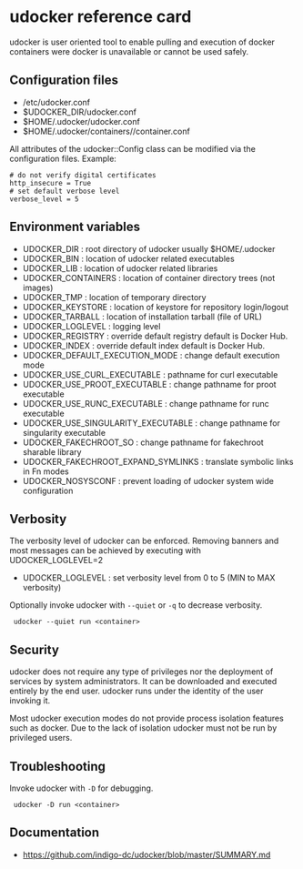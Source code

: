 udocker reference card
======================
udocker is user oriented tool to enable pulling and execution of docker
containers were docker is unavailable or cannot be used safely. 

## Configuration files

* /etc/udocker.conf
* $UDOCKER_DIR/udocker.conf
* $HOME/.udocker/udocker.conf
* $HOME/.udocker/containers/<container-id>/container.conf

All attributes of the udocker::Config class can be modified via the
configuration files. Example:

```
# do not verify digital certificates
http_insecure = True
# set default verbose level
verbose_level = 5
```

## Environment variables

 * UDOCKER_DIR : root directory of udocker usually $HOME/.udocker
 * UDOCKER_BIN : location of udocker related executables
 * UDOCKER_LIB : location of udocker related libraries
 * UDOCKER_CONTAINERS : location of container directory trees (not images)
 * UDOCKER_TMP : location of temporary directory
 * UDOCKER_KEYSTORE : location of keystore for repository login/logout
 * UDOCKER_TARBALL : location of installation tarball (file of URL)
 * UDOCKER_LOGLEVEL : logging level
 * UDOCKER_REGISTRY : override default registry default is Docker Hub.
 * UDOCKER_INDEX : override default index default is Docker Hub.
 * UDOCKER_DEFAULT_EXECUTION_MODE : change default execution mode
 * UDOCKER_USE_CURL_EXECUTABLE : pathname for curl executable
 * UDOCKER_USE_PROOT_EXECUTABLE : change pathname for proot executable
 * UDOCKER_USE_RUNC_EXECUTABLE : change pathname for runc executable
 * UDOCKER_USE_SINGULARITY_EXECUTABLE : change pathname for singularity executable
 * UDOCKER_FAKECHROOT_SO : change pathname for fakechroot sharable library
 * UDOCKER_FAKECHROOT_EXPAND_SYMLINKS : translate symbolic links in Fn modes
 * UDOCKER_NOSYSCONF : prevent loading of udocker system wide configuration

## Verbosity

The verbosity level of udocker can be enforced. Removing banners and most
messages can be achieved by executing with UDOCKER_LOGLEVEL=2

 * UDOCKER_LOGLEVEL : set verbosity level from 0 to 5 (MIN to MAX verbosity)

Optionally invoke udocker with `--quiet` or `-q` to decrease verbosity.

```
 udocker --quiet run <container>
```

## Security

udocker does not require any type of privileges nor the deployment of 
services by system administrators. It can be downloaded and executed 
entirely by the end user. udocker runs under the identity of the user
invoking it.

Most udocker execution modes do not provide process isolation features
such as docker. Due to the lack of isolation udocker must not be run 
by privileged users.

## Troubleshooting

Invoke udocker with `-D` for debugging.

```
 udocker -D run <container>
```

## Documentation

* https://github.com/indigo-dc/udocker/blob/master/SUMMARY.md 

